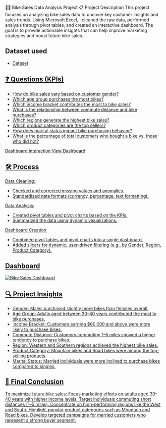 🚴‍♂️ Bike Sales Data Analysis Project
📋 Project Description
This project focuses on analyzing bike sales data to uncover key customer insights and sales trends. Using Microsoft Excel, I cleaned the raw data, performed analysis through pivot tables, and created an interactive dashboard.
The goal is to provide actionable insights that can help improve marketing strategies and boost future bike sales.

## Dataset used
 - <a href="https://github.com/AlexTheAnalyst/Excel-Tutorial/blob/main/Excel%20Project%20Dataset.xlsx">Dataset

## ❓ Questions (KPIs)
- How do bike sales vary based on customer gender?
- Which age group purchases the most bikes?
- Which income bracket contributes the most to bike sales?
- What is the relationship between commute distance and bike purchases?
- Which regions generate the highest bike sales?
- Which product categories are the top sellers?
- How does marital status impact bike purchasing behavior?
- What is the percentage of total customers who bought a bike vs. those who did not?

Dashboard interaction <a href="https://github.com/Joseph89155/Bike-Sales-Excel-Dashboard/blob/main/Bike%20Sales%20Dashboard.PNG">View Dashboard

## 🛠️ Process
Data Cleaning:
- Checked and corrected missing values and anomalies.
- Standardized data formats (currency, percentage, text formatting).

Data Analysis:
- Created pivot tables and pivot charts based on the KPIs.
- Summarized the data using dynamic visualizations.

Dashboard Creation:
- Combined pivot tables and pivot charts into a single dashboard.
- Added slicers for dynamic, user-driven filtering (e.g., by Gender, Region, Product Category).

## Dashboard
![Bike Sales Dashboard](https://github.com/user-attachments/assets/700596eb-ac70-4100-a6f6-a43b8e92f101)

## 🔍 Project Insights
- Gender: Males purchased slightly more bikes than females overall.
- Age Group: Adults aged between 30–40 years contributed the most to bike purchases.
- Income Bracket: Customers earning $60,000 and above were more likely to purchase bikes.
- Commute Distance: Customers commuting 1–5 miles showed a higher tendency to purchase bikes.
- Region: Western and Southern regions achieved the highest bike sales.
- Product Category: Mountain bikes and Road bikes were among the top-selling products.
- Marital Status: Married individuals were more inclined to purchase bikes compared to singles.

## 🏁 Final Conclusion
To maximize future bike sales:
Focus marketing efforts on adults aged 30–40 years with higher income levels.
Target individuals commuting short distances (1–5 miles).
Concentrate on high-performing regions like the West and South.
Highlight popular product categories such as Mountain and Road bikes.
Develop targeted campaigns for married customers who represent a strong buyer segment.
